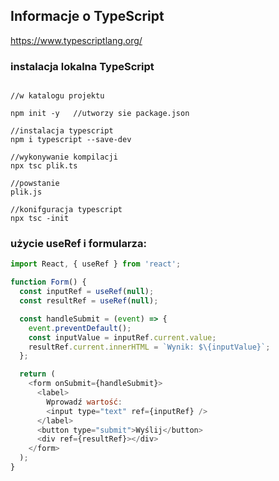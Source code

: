 ## Informacje o TypeScript

https://www.typescriptlang.org/

### instalacja lokalna TypeScript

```console

//w katalogu projektu

npm init -y   //utworzy sie package.json

//instalacja typescript
npm i typescript --save-dev

//wykonywanie kompilacji
npx tsc plik.ts 

//powstanie 
plik.js

//konifguracja typescript
npx tsc -init

```


### użycie useRef i formularza:

```js
import React, { useRef } from 'react';

function Form() {
  const inputRef = useRef(null);
  const resultRef = useRef(null);

  const handleSubmit = (event) => {
    event.preventDefault();
    const inputValue = inputRef.current.value;
    resultRef.current.innerHTML = `Wynik: $\{inputValue}`;
  };

  return (
    <form onSubmit={handleSubmit}>
      <label>
        Wprowadź wartość:
        <input type="text" ref={inputRef} />
      </label>
      <button type="submit">Wyślij</button>
      <div ref={resultRef}></div>
    </form>
  );
}

```